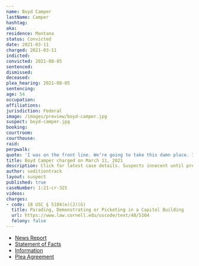 ```yaml
---
name: Boyd Camper
lastName: Camper
hashtag:
aka:
residence: Montana
status: Convicted
date: 2021-03-11
charged: 2021-03-11
indicted:
convicted: 2021-08-05
sentenced:
dismissed:
deceased:
plea_hearing: 2021-08-05
sentencing:
age: 54
occupation:
affiliations:
jurisdiction: Federal
image: /images/preview/boyd-camper.jpg
suspect: boyd-camper.jpg
booking:
courtroom:
courthouse:
raid:
perpwalk:
quote: 'I was on the front line. We’re going to take this damn place. If you haven’t heard it’s called the Insurrection Act and we the people are ready.'
title: Boyd Camper charged on March 11, 2021
description: Click for latest case details. Suspects innocent until proven guilty.
author: seditiontrack
layout: suspect
published: true
caseNumber: 1:21-cr-325
videos:
charges:
- code: 18 USC § 5104(e)(2)(G)
  title: Parading, Demonstrating or Picketing in a Capitol Building
  url: https://www.law.cornell.edu/uscode/text/40/5104
  felony: false
---
```

- [News Report](https://www.ypradio.org/government-politics/2021-03-14/fifth-montanan-faces-charges-over-capitol-insurrection)
- [Statement of Facts](https://www.justice.gov/usao-dc/case-multi-defendant/file/1378506/download)
- [Information](https://www.justice.gov/usao-dc/case-multi-defendant/file/1394541/download)
- [Plea Agreement](https://extremism.gwu.edu/sites/g/files/zaxdzs2191/f/Boyd%20Allen%20Camper%20Plea%20Agreement.pdf)
